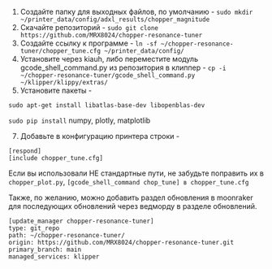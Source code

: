 1. Создайте папку для выходных файлов, по умолчанию - `sudo mkdir ~/printer_data/config/adxl_results/chopper_magnitude`
2. Скачайте репозиторий - `sudo git clone https://github.com/MRX8024/chopper-resonance-tuner`
3. Создайте ссылку к программе - `ln -sf ~/chopper-resonance-tuner/chopper_tune.cfg ~/printer_data/config/`
4. Установите через kiauh, либо переместите модуль gcode_shell_command.py из репозитория в клиппер - `cp -i ~/chopper-resonance-tuner/gcode_shell_command.py ~/klipper/klippy/extras/`
5. Установите пакеты -

``` sudo apt-get install libatlas-base-dev libopenblas-dev ```

``` sudo pip install ``` numpy, plotly, matplotlib

7. Добавьте в конфигурацию принтера строки - 
```
[respond]
[include chopper_tune.cfg]
```
Если вы использовали НЕ стандартные пути, не забудьте поправить их в `chopper_plot.py`, `[gcode_shell_command chop_tune] в chopper_tune.cfg`

Также, по желанию, можно добавить раздел обновления в moonraker для последующих обновлений через ведморду в разделе обновлений.
```
[update_manager chopper-resonance-tuner]
type: git_repo
path: ~/chopper-resonance-tuner/
origin: https://github.com/MRX8024/chopper-resonance-tuner.git
primary_branch: main
managed_services: klipper
```